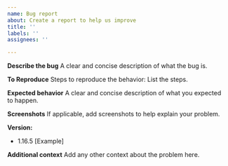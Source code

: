 ```yaml
---
name: Bug report
about: Create a report to help us improve
title: ''
labels: ''
assignees: ''

---
```


**Describe the bug**
A clear and concise description of what the bug is.

**To Reproduce**
Steps to reproduce the behavior:
List the steps.

**Expected behavior**
A clear and concise description of what you expected to happen.

**Screenshots**
If applicable, add screenshots to help explain your problem.

**Version:**
- 1.16.5 [Example]

**Additional context**
Add any other context about the problem here.
